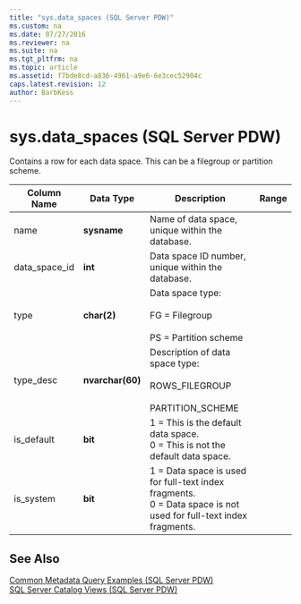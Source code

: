 ```yaml
---
title: "sys.data_spaces (SQL Server PDW)"
ms.custom: na
ms.date: 07/27/2016
ms.reviewer: na
ms.suite: na
ms.tgt_pltfrm: na
ms.topic: article
ms.assetid: f7bde8cd-a836-4961-a9e6-6e3cec52904c
caps.latest.revision: 12
author: BarbKess
---
```

# sys.data_spaces (SQL Server PDW)
Contains a row for each data space. This can be a filegroup or partition scheme.  
  
|Column Name|Data Type|Description|Range|  
|---------------|-------------|---------------|---------|  
|name|**sysname**|Name of data space, unique within the database.||  
|data_space_id|**int**|Data space ID number, unique within the database.||  
|type|**char(2)**|Data space type:<br /><br />FG = Filegroup<br /><br />PS = Partition scheme||  
|type_desc|**nvarchar(60)**|Description of data space type:<br /><br />ROWS_FILEGROUP<br /><br />PARTITION_SCHEME||  
|is_default|**bit**|1 = This is the default data space. <br />0 = This is not the default data space.||  
|is_system|**bit**|1 = Data space is used for full-text index fragments. <br />0 = Data space is not used for full-text index fragments.||  
  
## See Also  
[Common Metadata Query Examples &#40;SQL Server PDW&#41;](../sqlpdw/common-metadata-query-examples-sql-server-pdw.md)  
[SQL Server Catalog Views &#40;SQL Server PDW&#41;](../sqlpdw/sql-server-catalog-views-sql-server-pdw.md)  
  
